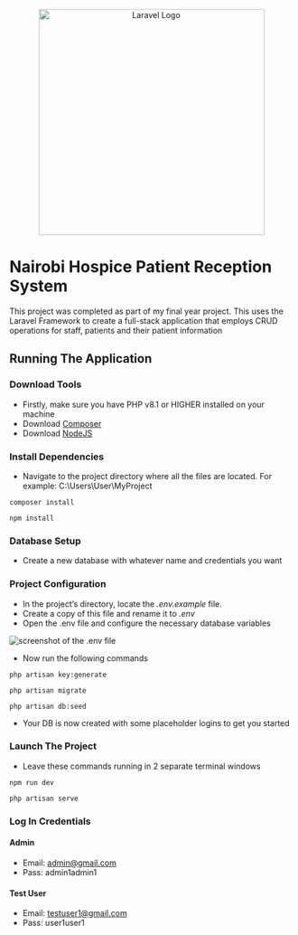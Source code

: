 <p align="center">
    <img src="https://raw.githubusercontent.com/laravel/art/master/logo-lockup/5%20SVG/2%20CMYK/1%20Full%20Color/laravel-logolockup-cmyk-red.svg" width="400" alt="Laravel Logo">
</p>

# Nairobi Hospice Patient Reception System

This project was completed as part of my final year project. This uses the Laravel Framework to create a full-stack application that employs CRUD operations for staff, patients and their patient information

## Running The Application

### Download Tools
- Firstly, make sure you have PHP v8.1 or HIGHER installed on your machine
- Download [Composer](https://getcomposer.org/)
- Download [NodeJS](https://nodejs.org/en)

### Install Dependencies
- Navigate to the project directory where all the files are located. For example: C:\Users\User\MyProject

`composer install`

`npm install`

### Database Setup
- Create a new database with whatever name and credentials you want

### Project Configuration
- In the project’s directory, locate the *.env.example* file.
- Create a copy of this file and rename it to *.env*
- Open the .env file and configure the necessary database variables

![screenshot of the .env file](https://imgur.com/9tFMKpM)

- Now run the following commands

`php artisan key:generate`

`php artisan migrate`

`php artisan db:seed`

- Your DB is now created with some placeholder logins to get you started

### Launch The Project
- Leave these commands running in 2 separate terminal windows

`npm run dev`

`php artisan serve`

### Log In Credentials

#### Admin
- Email: admin@gmail.com
- Pass: admin1admin1

#### Test User
- Email: testuser1@gmail.com
- Pass: user1user1
